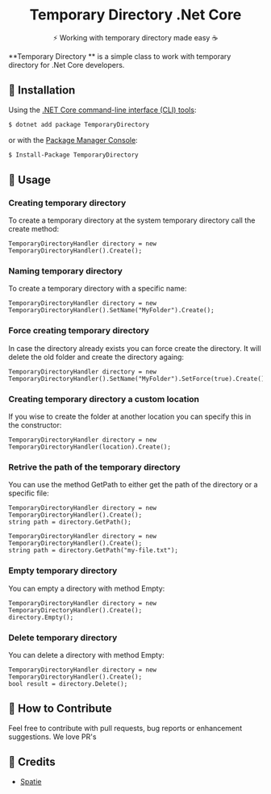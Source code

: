 ﻿<h1 align="center">Temporary Directory .Net Core</h1>

<p align="center">⚡ Working with temporary directory made easy ☕️</p>

**Temporary Directory ** is a simple class to work with temporary directory for .Net Core developers.


## 🔧 Installation

Using the [.NET Core command-line interface (CLI) tools](https://docs.microsoft.com/en-us/dotnet/core/tools/):

```bash
$ dotnet add package TemporaryDirectory
```

or with the [Package Manager Console](https://docs.microsoft.com/en-us/nuget/tools/package-manager-console):

```bash
$ Install-Package TemporaryDirectory
```

## 🚀 Usage

### Creating temporary directory
To create a temporary directory at the system temporary directory call the create method:

```
TemporaryDirectoryHandler directory = new TemporaryDirectoryHandler().Create();
```

### Naming temporary directory
To create a temporary directory with a specific name:

```
TemporaryDirectoryHandler directory = new TemporaryDirectoryHandler().SetName("MyFolder").Create();
```

### Force creating temporary directory
In case the directory already exists you can force create the directory. It will delete the old folder and create the directory againg:

```
TemporaryDirectoryHandler directory = new TemporaryDirectoryHandler().SetName("MyFolder").SetForce(true).Create();
```

### Creating temporary directory a custom location
If you wise to create the folder at another location you can specify this in the constructor:

```
TemporaryDirectoryHandler directory = new TemporaryDirectoryHandler(location).Create();
```

### Retrive the path of the temporary directory
You can use the method GetPath to either get the path of the directory or a specific file:

```
TemporaryDirectoryHandler directory = new TemporaryDirectoryHandler().Create();
string path = directory.GetPath();
```

```
TemporaryDirectoryHandler directory = new TemporaryDirectoryHandler().Create();
string path = directory.GetPath("my-file.txt");
```

### Empty temporary directory 
You can empty a directory with method Empty:

```
TemporaryDirectoryHandler directory = new TemporaryDirectoryHandler().Create();
directory.Empty();
```

### Delete temporary directory
You can delete a directory with method Empty:

```
TemporaryDirectoryHandler directory = new TemporaryDirectoryHandler().Create();
bool result = directory.Delete();
```


## 🤼 How to Contribute

Feel free to contribute with pull requests, bug reports or enhancement suggestions. We love PR's

## 🎉 Credits

- [Spatie](https://github.com/spatie)